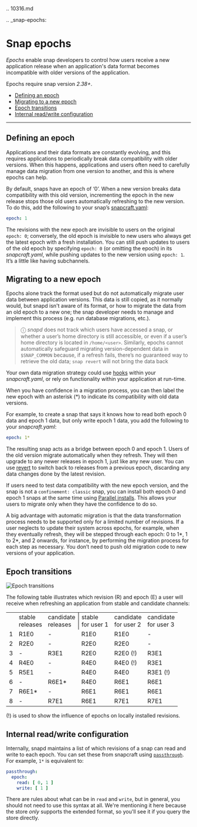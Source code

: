 .. 10316.md

.. _snap-epochs:

# Snap epochs

*Epochs* enable snap developers to control how users receive a new application release when an application's data format becomes incompatible with older versions of the application.

Epochs require snap version _2.38+_.

- [Defining an epoch](#snap-epochs-heading--define)
- [Migrating to a new epoch](#snap-epochs-heading--migrate)
- [Epoch transitions](#snap-epochs-heading--transitions)
- [Internal read\/write configuration](#snap-epochs-heading--internal)

---

<h2 id='snap-epochs-heading--define'>Defining an epoch</h2>

Applications and their data formats are constantly evolving, and this requires applications to periodically break data compatibility with older versions. When this happens, applications and users often need to carefully manage data migration from one version to another, and this is where epochs can help.

By default, snaps have  an epoch of ‘0’. When a new version breaks data compatibility with this old version, incrementing the epoch in the new release stops those old users automatically refreshing to the new version. To do this, add the following to your snap’s [snapcraft.yaml](the-snapcraft-yaml-schema.md):

```yaml
epoch: 1
```

The revisions with the new epoch are invisible to users on the original `epoch: 0`; conversely, the old epoch is invisible to new users who always get the latest epoch with a fresh installation. You can still push updates to users of the old epoch  by specifying `epoch: 0` (or omitting the epoch) in its *snapcraft.yaml*, while pushing updates to the new version using `epoch: 1`. It’s a little like having subchannels.

<h2 id='snap-epochs-heading--migrate'>Migrating to a new epoch</h2>

Epochs alone track the format used but do not automatically migrate user data between application versions. This data is still copied, as it normally would, but snapd isn't aware of its format, or how to migrate the data from an old epoch to a new one; the snap developer needs to manage and implement this process (e.g. run database migrations, etc.).

> ⓘ *snapd* does not track which users have accessed a snap, or whether a user’s home directory is still accessible, or even if a user’s home directory is located in `/home/<user>`. Similarly, epochs cannot automatically safeguard migrating version-dependent data in `$SNAP_COMMON` because, if a refresh fails, there’s no guaranteed way to retrieve the old data; `snap revert` will not bring the data back

Your own data migration strategy could use [hooks](supported-snap-hooks.md) within your *snapcraft.yaml*, or rely on functionality within your application at run-time.

When you have confidence in a migration process, you can then label the new epoch with an asterisk (*) to indicate its compatibility with old data versions.

For example, to create a snap that says it knows how to read both epoch 0 data and epoch 1 data, but only write epoch 1 data, you add the following to your *snapcraft.yaml*:

```yaml
epoch: 1*
```
The resulting snap acts as a bridge between epoch 0 and epoch 1. Users of the old version migrate automatically when they refresh. They will then upgrade to any newer releases in epoch 1, just like any new user. You can use [revert](https://snapcraft.io/docs/quickstart-guide#snap-epochs-heading--revert) to switch back to releases from a previous epoch, discarding any data changes done by the latest revision.

If users need to test data compatibility with the new epoch version, and the snap is not a `confinement: classic` snap, you can install both epoch 0 and epoch 1 snaps at the same time using [Parallel installs](https://snapcraft.io/docs/parallel-installs). This allows your users to migrate only when they have the confidence to do so.

A big advantage with automatic migration is that the data transformation process needs to be supported only for a limited number of revisions.  If a user neglects to update their system across epochs, for example, when they eventually refresh, they will be stepped through each epoch:  0 to 1*, 1 to 2*, and 2 onwards, for instance, by performing the migration process for each step as necessary. You don’t need to push old migration code to new versions of your application.

<h2 id='snap-epochs-heading--transitions'>Epoch transitions</h2>

![Epoch transitions](https://assets.ubuntu.com/v1/fa390985-Untitled+drawing.png)

The following table illustrates which revision \(R\) and epoch (E) a user will receive when refreshing an application from stable and candidate channels:

<!-- OLD MARKDOWN TABLE
|  | stable  | candidate | user 1 installs from <br />  stable | user 2  installs from <br /> candidate         | user 3  installs from <br />  candidate |
| -- | ------- | --------- | --------------------------- | -------------------------------------- | ------------------------------ |
| 1 | R1, E0  | -         | R1                          | R1                                     |  -                              |
| 2 | R2, E0  | -         | R2                          | R2 (candidate is forwarding to stable) | -                               |
| 3 |  -       | R3, E1    | R2                          | R2 (!)                                 | R3                             |
| 4 | R4, E0  |  -         | R4                          | R4 (!)                                 | R3                             |
| 5 | R5, E1  |  -         | R4                          | R4                                     | R3 (!)                         |
| 6 | -        | R6, E1*   | R4                          | R6                                     | R6                         |
| 7 | R6, E1* |  -         | R6                          | R6                                     | R6                             |
| 8 |  -       | R7, E1    | R6                          | R7                                     | R7                             |
(!) is used to show the influence of epochs on locally installed revisions.
-->

<table>
    <tr>
        <td></td>
        <td>stable<br>releases</td>
        <td style="border-right: 1px solid black;">candidate</br>releases</td>
        <td>stable</br>for user 1</td>
        <td>candidate</br>for user 2</td>
        <td>candidate</br> for user 3</td>
    </tr>
    <tr>
        <td>1</td>
        <td>R1E0</td>
        <td>-</td>
        <td>R1E0</td>
        <td>R1E0</td>
        <td>-</td>
    </tr>
    <tr>
        <td>2</td>
        <td>R2E0</td>
        <td>-</td>
        <td>R2E0</td>
        <td>R2E0</td>
        <td>-</td>
    </tr>
    <tr>
        <td>3</td>
        <td>-</td>
        <td>R3E1</td>
        <td>R2E0</td>
        <td>R2E0 (!)</td>
        <td>R3E1</td>
    </tr>
    <tr>
        <td>4</td>
        <td>R4E0</td>
        <td>-</td>
        <td>R4E0</td>
        <td>R4E0 (!)</td>
        <td>R3E1</td>
    </tr>
    <tr>
        <td>5</td>
        <td>R5E1</td>
        <td>-</td>
        <td>R4E0</td>
        <td >R4E0</td>
        <td>R3E1 (!)</td>
    </tr>
    <tr>
        <td>6</td>
        <td>-</td>
        <td>R6E1*</td>
        <td>R4E0</td>
        <td>R6E1</td>
        <td>R6E1</td>
    </tr>
    <tr>
        <td>7</td>
        <td>R6E1*</td>
        <td>-</td>
        <td>R6E1</td>
        <td>R6E1</td>
        <td>R6E1</td>
    </tr>
    <tr>
        <td>8</td>
        <td>-</td>
        <td>R7E1</td>
        <td>R6E1</td>
        <td>R7E1</td>
        <td>R7E1</td>
    </tr>
</table>
(!) is used to show the influence of epochs on locally installed revisions.

<h2 id='snap-epochs-heading--internal'>Internal read/write configuration</h2>

Internally, snapd maintains a list of which revisions of a snap can read and write to each epoch. You can set these from snapcraft using [`passthrough`](https://snapcraft.io/docs/using-in-development-features). For example, `1*` is equivalent to:

```yaml
passthrough:
  epoch:
    read: [ 0, 1 ]
    write: [ 1 ]
```

There are rules about what can be in `read` and `write`, but in general, you should not need to use this syntax at all. We're mentioning it here because the store _only_ supports the extended format, so you'll see it if you query the store directly.